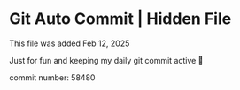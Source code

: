# Git Auto Commit | Hidden File

This file was added Feb 12, 2025

Just for fun and keeping my daily git commit active 🤪

commit number: 58480
